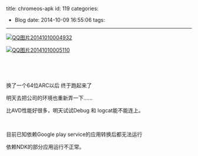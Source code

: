 title: chromeos-apk
id: 119
categories:
  - Blog
date: 2014-10-09 16:55:06
tags:
---

[![QQ图片20141010004932](http://dk-exp.com/wp-content/uploads/2014/10/QQ图片20141010004932-162x300.jpg)](http://dk-exp.com/wp-content/uploads/2014/10/QQ图片20141010004932.jpg)

[![QQ图片20141010005110](http://dk-exp.com/wp-content/uploads/2014/10/QQ图片20141010005110-300x160.jpg)](http://dk-exp.com/wp-content/uploads/2014/10/QQ图片20141010005110.jpg)

&nbsp;

&nbsp;

换了一个64位ARC以后 终于跑起来了

明天去把公司的环境也重新弄一下......

比AVD性能好很多，明天试试Debug 和 logcat能不能连上。

&nbsp;

目前已知依赖Google play service的应用转换后都无法运行

依赖NDK的部分应用运行不正常。